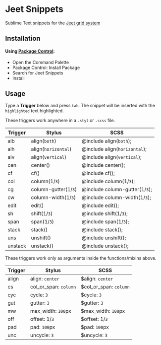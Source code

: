 Jeet Snippets
=============

Sublime Text snippets for the [Jeet grid system](http://jeet.gs)


Installation
------------

#### Using [Package Control](https://sublime.wbond.net):

* Open the Command Palette
* Package Control: Install Package
* Search for Jeet Snippets
* Install


Usage
-----

Type a **Trigger** below and press `tab`. The snippet will be inserted with the `highlighted` text highlighted.

These triggers work anywhere in a `.styl` or `.scss` file.

| Trigger | Stylus                  | SCSS                           |
| ------- | ----------------------- | -----------------------------  |
| alb     | align(`both`)           | @include align(`both`);        |
| alh     | align(`horizontal`)     | @include align(`horizontal`);  |
| alv     | align(`vertical`)       | @include align(`vertical`);    |
| cen     | center()                | @include center();             |
| cf      | cf()                    | @include cf();                 |
| col     | column(1/`3`)           | @include column(1/`3`);        |
| cg      | column-gutter(1/`3`)    | @include column-gutter(1/`3`); |
| cw      | column-width(1/`3`)     | @include column-width(1/`3`);  |
| edit    | edit()                  | @include edit();               |
| sh      | shift(1/`3`)            | @include shift(1/`3`);         |
| span    | span(1/`3`)             | @include span(1/`3`);          |
| stack   | stack()                 | @include stack();              |
| uns     | unshift()               | @include unshift();            |
| unstack | unstack()               | @include unstack();            |

These triggers work only as arguments inside the functions/mixins above.

| Trigger | Stylus                  | SCSS                          |
| ------- | ----------------------- | ----------------------------- |
| align   | align: `center`         | $align: `center`              |
| cs      | col\_or\_span: `column` | $col\_or\_span: `column`      |
| cyc     | cycle: `3`              | $cycle: `3`                   |
| gut     | gutter: `3`             | $gutter: `3`                  |
| mw      | max\_width: `100`px     | $max\_width: `100`px          |
| off     | offset: 1/`3`           | $offset: 1/`3`                |
| pad     | pad: `100`px            | $pad: `100`px                 |
| unc     | uncycle: `3`            | $uncycle: `3`                 |
